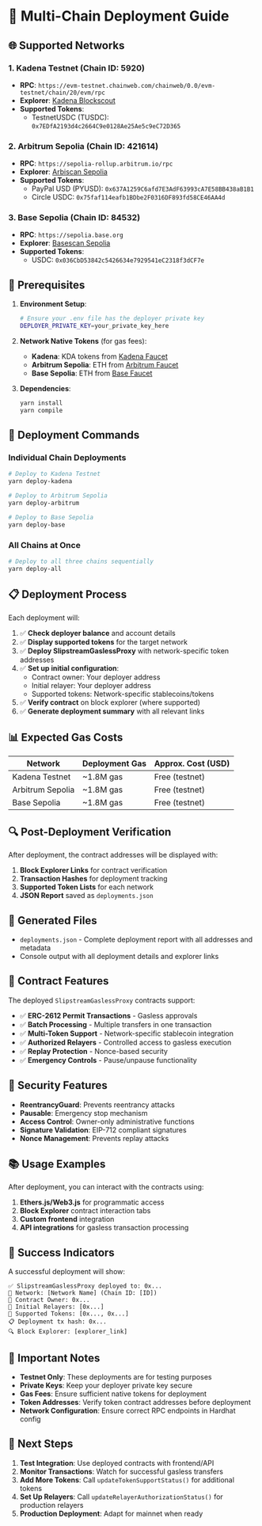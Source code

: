 # 🚀 Multi-Chain Deployment Guide

## 🌐 Supported Networks

### 1. **Kadena Testnet** (Chain ID: 5920)
- **RPC**: `https://evm-testnet.chainweb.com/chainweb/0.0/evm-testnet/chain/20/evm/rpc`
- **Explorer**: [Kadena Blockscout](https://chain-20.evm-testnet-blockscout.chainweb.com)
- **Supported Tokens**:
  - TestnetUSDC (TUSDC): `0x7EDfA2193d4c2664C9e0128Ae25Ae5c9eC72D365`

### 2. **Arbitrum Sepolia** (Chain ID: 421614)
- **RPC**: `https://sepolia-rollup.arbitrum.io/rpc`
- **Explorer**: [Arbiscan Sepolia](https://sepolia.arbiscan.io)
- **Supported Tokens**:
  - PayPal USD (PYUSD): `0x637A1259C6afd7E3AdF63993cA7E58BB438aB1B1`
  - Circle USDC: `0x75faf114eafb1BDbe2F0316DF893fd58CE46AA4d`

### 3. **Base Sepolia** (Chain ID: 84532)
- **RPC**: `https://sepolia.base.org`
- **Explorer**: [Basescan Sepolia](https://sepolia.basescan.org)
- **Supported Tokens**:
  - USDC: `0x036CbD53842c5426634e7929541eC2318f3dCF7e`

## 🔧 Prerequisites

1. **Environment Setup**:
   ```bash
   # Ensure your .env file has the deployer private key
   DEPLOYER_PRIVATE_KEY=your_private_key_here
   ```

2. **Network Native Tokens** (for gas fees):
   - **Kadena**: KDA tokens from [Kadena Faucet](https://developer.kadena.io/tools/faucet)
   - **Arbitrum Sepolia**: ETH from [Arbitrum Faucet](https://faucet.quicknode.com/arbitrum/sepolia)
   - **Base Sepolia**: ETH from [Base Faucet](https://www.coinbase.com/faucets/base-ethereum-sepolia-faucet)

3. **Dependencies**:
   ```bash
   yarn install
   yarn compile
   ```

## 🚀 Deployment Commands

### Individual Chain Deployments

```bash
# Deploy to Kadena Testnet
yarn deploy-kadena

# Deploy to Arbitrum Sepolia  
yarn deploy-arbitrum

# Deploy to Base Sepolia
yarn deploy-base
```

### All Chains at Once

```bash
# Deploy to all three chains sequentially
yarn deploy-all
```

## 📋 Deployment Process

Each deployment will:

1. ✅ **Check deployer balance** and account details
2. ✅ **Display supported tokens** for the target network
3. ✅ **Deploy SlipstreamGaslessProxy** with network-specific token addresses
4. ✅ **Set up initial configuration**:
   - Contract owner: Your deployer address
   - Initial relayer: Your deployer address
   - Supported tokens: Network-specific stablecoins/tokens
5. ✅ **Verify contract** on block explorer (where supported)
6. ✅ **Generate deployment summary** with all relevant links

## 📊 Expected Gas Costs

| Network | Deployment Gas | Approx. Cost (USD) |
|---------|---------------|-------------------|
| Kadena Testnet | ~1.8M gas | Free (testnet) |
| Arbitrum Sepolia | ~1.8M gas | Free (testnet) |
| Base Sepolia | ~1.8M gas | Free (testnet) |

## 🔍 Post-Deployment Verification

After deployment, the contract addresses will be displayed with:

1. **Block Explorer Links** for contract verification
2. **Transaction Hashes** for deployment tracking
3. **Supported Token Lists** for each network
4. **JSON Report** saved as `deployments.json`

## 📁 Generated Files

- `deployments.json` - Complete deployment report with all addresses and metadata
- Console output with all deployment details and explorer links

## 🎯 Contract Features

The deployed `SlipstreamGaslessProxy` contracts support:

- ✅ **ERC-2612 Permit Transactions** - Gasless approvals
- ✅ **Batch Processing** - Multiple transfers in one transaction
- ✅ **Multi-Token Support** - Network-specific stablecoin integration
- ✅ **Authorized Relayers** - Controlled access to gasless execution
- ✅ **Replay Protection** - Nonce-based security
- ✅ **Emergency Controls** - Pause/unpause functionality

## 🔐 Security Features

- **ReentrancyGuard**: Prevents reentrancy attacks
- **Pausable**: Emergency stop mechanism
- **Access Control**: Owner-only administrative functions
- **Signature Validation**: EIP-712 compliant signatures
- **Nonce Management**: Prevents replay attacks

## 📚 Usage Examples

After deployment, you can interact with the contracts using:

1. **Ethers.js/Web3.js** for programmatic access
2. **Block Explorer** contract interaction tabs
3. **Custom frontend** integration
4. **API integrations** for gasless transaction processing

## 🎉 Success Indicators

A successful deployment will show:

```
✅ SlipstreamGaslessProxy deployed to: 0x...
🔗 Network: [Network Name] (Chain ID: [ID])
👤 Contract Owner: 0x...
🔄 Initial Relayers: [0x...]
🎯 Supported Tokens: [0x..., 0x...]
📋 Deployment tx hash: 0x...
🔍 Block Explorer: [explorer_link]
```

## 🚨 Important Notes

- **Testnet Only**: These deployments are for testing purposes
- **Private Keys**: Keep your deployer private key secure
- **Gas Fees**: Ensure sufficient native tokens for deployment
- **Token Addresses**: Verify token contract addresses before deployment
- **Network Configuration**: Ensure correct RPC endpoints in Hardhat config

## 🤝 Next Steps

1. **Test Integration**: Use deployed contracts with frontend/API
2. **Monitor Transactions**: Watch for successful gasless transfers
3. **Add More Tokens**: Call `updateTokenSupportStatus()` for additional tokens
4. **Set Up Relayers**: Call `updateRelayerAuthorizationStatus()` for production relayers
5. **Production Deployment**: Adapt for mainnet when ready